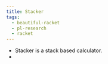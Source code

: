 ```yaml
---
title: Stacker
tags:
  - beautiful-racket
  - pl-research
  - racket
---
```

- Stacker is a stack based calculator.
- 